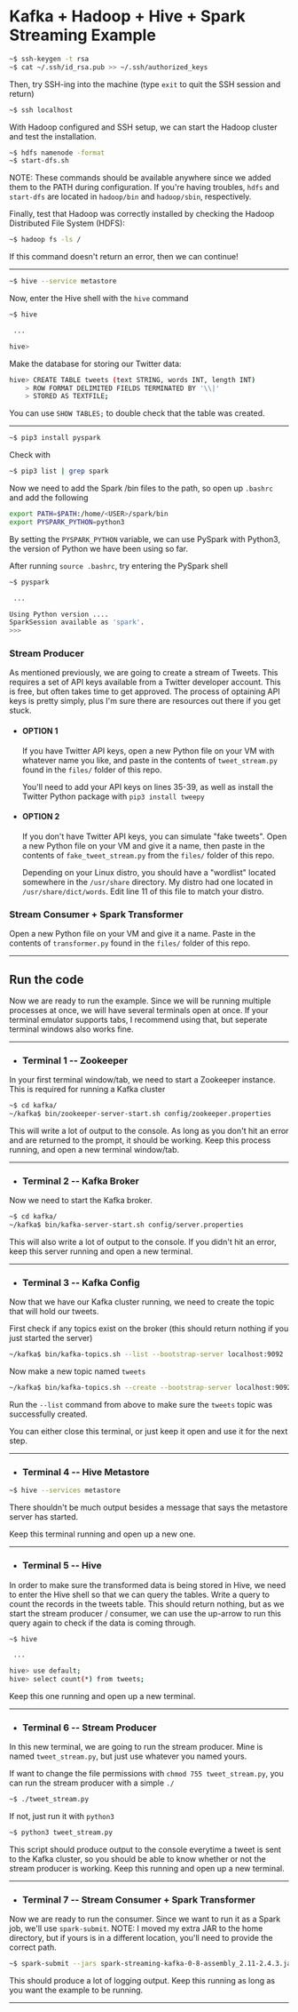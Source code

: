 # Kafka + Hadoop + Hive + Spark Streaming Example

```bash
~$ ssh-keygen -t rsa
~$ cat ~/.ssh/id_rsa.pub >> ~/.ssh/authorized_keys
```

Then, try SSH-ing into the machine (type `exit` to quit the SSH session and return)

```bash
~$ ssh localhost
```

With Hadoop configured and SSH setup, we can start the Hadoop cluster and test the installation.

```bash
~$ hdfs namenode -format
~$ start-dfs.sh
```

NOTE: These commands should be available anywhere since we added them to the PATH during configuration. If you're having troubles, `hdfs` and `start-dfs` are located in `hadoop/bin` and `hadoop/sbin`, respectively.

Finally, test that Hadoop was correctly installed by checking the Hadoop Distributed File System (HDFS):

```bash
~$ hadoop fs -ls /
```

If this command doesn't return an error, then we can continue!

---

```bash
~$ hive --service metastore
```

Now, enter the Hive shell with the `hive` command

```bash
~$ hive

 ...

hive>
```

Make the database for storing our Twitter data:

```bash
hive> CREATE TABLE tweets (text STRING, words INT, length INT)
    > ROW FORMAT DELIMITED FIELDS TERMINATED BY '\\|'
    > STORED AS TEXTFILE;
```

You can use `SHOW TABLES;` to double check that the table was created.

---

```bash
~$ pip3 install pyspark
```

Check with

```bash
~$ pip3 list | grep spark
```

Now we need to add the Spark /bin files to the path, so open up `.bashrc` and add the following

```bash
export PATH=$PATH:/home/<USER>/spark/bin
export PYSPARK_PYTHON=python3
```

By setting the `PYSPARK_PYTHON` variable, we can use PySpark with Python3, the version of Python we have been using so far.

After running `source .bashrc`, try entering the PySpark shell

```bash
~$ pyspark

 ...

Using Python version ....
SparkSession available as 'spark'.
>>>
```

### Stream Producer

As mentioned previously, we are going to create a stream of Tweets. This requires a set of API keys available from a Twitter developer account. This is free, but often takes time to get approved. The process of optaining API keys is pretty simply, plus I'm sure there are resources out there if you get stuck.

- #### OPTION 1

  If you have Twitter API keys, open a new Python file on your VM with whatever name you like, and paste in the contents of `tweet_stream.py` found in the `files/` folder of this repo.

  You'll need to add your API keys on lines 35-39, as well as install the Twitter Python package with `pip3 install tweepy`

- #### OPTION 2

  If you don't have Twitter API keys, you can simulate "fake tweets". Open a new Python file on your VM and give it a name, then paste in the contents of `fake_tweet_stream.py` from the `files/` folder of this repo.

  Depending on your Linux distro, you should have a "wordlist" located somewhere in the `/usr/share` directory. My distro had one located in `/usr/share/dict/words`. Edit line 11 of this file to match your distro.

### Stream Consumer + Spark Transformer

Open a new Python file on your VM and give it a name. Paste in the contents of `transformer.py` found in the `files/` folder of this repo.

---

## Run the code

Now we are ready to run the example. Since we will be running multiple processes at once, we will have several terminals open at once. If your terminal emulator supports tabs, I recommend using that, but seperate terminal windows also works fine.

---

- ### Terminal 1 -- Zookeeper

In your first terminal window/tab, we need to start a Zookeeper instance. This is required for running a Kafka cluster

```bash
~$ cd kafka/
~/kafka$ bin/zookeeper-server-start.sh config/zookeeper.properties
```

This will write a lot of output to the console. As long as you don't hit an error and are returned to the prompt, it should be working. Keep this process running, and open a new terminal window/tab.

---

- ### Terminal 2 -- Kafka Broker

Now we need to start the Kafka broker.

```bash
~$ cd kafka/
~/kafka$ bin/kafka-server-start.sh config/server.properties
```

This will also write a lot of output to the console. If you didn't hit an error, keep this server running and open a new terminal.

---

- ### Terminal 3 -- Kafka Config

Now that we have our Kafka cluster running, we need to create the topic that will hold our tweets.

First check if any topics exist on the broker (this should return nothing if you just started the server)

```bash
~/kafka$ bin/kafka-topics.sh --list --bootstrap-server localhost:9092
```

Now make a new topic named `tweets`

```bash
~/kafka$ bin/kafka-topics.sh --create --bootstrap-server localhost:9092 --replication-factor 1 --partitions 1 --topic tweets
```

Run the `--list` command from above to make sure the `tweets` topic was successfully created.

You can either close this terminal, or just keep it open and use it for the next step.

---

- ### Terminal 4 -- Hive Metastore

```bash
~$ hive --services metastore
```

There shouldn't be much output besides a message that says the metastore server has started.

Keep this terminal running and open up a new one.

---

- ### Terminal 5 -- Hive

In order to make sure the transformed data is being stored in Hive, we need to enter the Hive shell so that we can query the tables. Write a query to count the records in the tweets table. This should return nothing, but as we start the stream producer / consumer, we can use the up-arrow to run this query again to check if the data is coming through.

```bash
~$ hive

 ...

hive> use default;
hive> select count(*) from tweets;
```

Keep this one running and open up a new terminal.

---

- ### Terminal 6 -- Stream Producer

In this new terminal, we are going to run the stream producer. Mine is named `tweet_stream.py`, but just use whatever you named yours.

If want to change the file permissions with `chmod 755 tweet_stream.py`, you can run the stream producer with a simple `./`

```bash
~$ ./tweet_stream.py
```

If not, just run it with `python3`

```bash
~$ python3 tweet_stream.py
```

This script should produce output to the console everytime a tweet is sent to the Kafka cluster, so you should be able to know whether or not the stream producer is working. Keep this running and open up a new terminal.

---

- ### Terminal 7 -- Stream Consumer + Spark Transformer

Now we are ready to run the consumer. Since we want to run it as a Spark job, we'll use `spark-submit`. NOTE: I moved my extra JAR to the home directory, but if yours is in a different location, you'll need to provide the correct path.

```bash
~$ spark-submit --jars spark-streaming-kafka-0-8-assembly_2.11-2.4.3.jar transformer.py
```

This should produce a lot of logging output. Keep this running as long as you want the example to be running.

---
